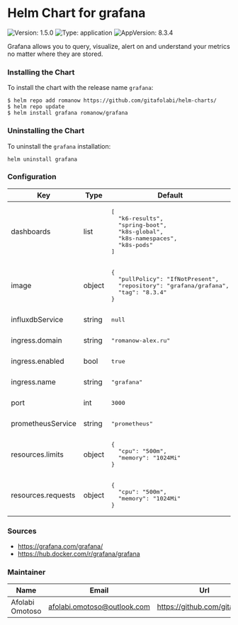 # Helm Chart for grafana

![Version: 1.5.0](https://img.shields.io/badge/Version-1.5.0-informational?style=flat-square) ![Type: application](https://img.shields.io/badge/Type-application-informational?style=flat-square) ![AppVersion: 8.3.4](https://img.shields.io/badge/AppVersion-8.3.4-informational?style=flat-square)

Grafana allows you to query, visualize, alert on and understand your metrics no matter where they are stored.

### Installing the Chart

To install the chart with the release name `grafana`:

```shell
$ helm repo add romanow https://github.com/gitafolabi/helm-charts/
$ helm repo update
$ helm install grafana romanow/grafana
```

### Uninstalling the Chart

To uninstall the `grafana` installation:

```shell
helm uninstall grafana
```

### Configuration

<table>
	<thead>
		<th>Key</th>
		<th>Type</th>
		<th>Default</th>
		<th>Description</th>
	</thead>
	<tbody>
		<tr>
			<td>dashboards</td>
			<td>list</td>
			<td><pre lang="json">
[
  "k6-results",
  "spring-boot",
  "k8s-global",
  "k8s-namespaces",
  "k8s-pods"
]
</pre>
</td>
			<td>Preloaded dashboards</td>
		</tr>
		<tr>
			<td>image</td>
			<td>object</td>
			<td><pre lang="json">
{
  "pullPolicy": "IfNotPresent",
  "repository": "grafana/grafana",
  "tag": "8.3.4"
}
</pre>
</td>
			<td>Image name and version</td>
		</tr>
		<tr>
			<td>influxdbService</td>
			<td>string</td>
			<td><pre lang="json">
null
</pre>
</td>
			<td>InfluxDB service</td>
		</tr>
		<tr>
			<td>ingress.domain</td>
			<td>string</td>
			<td><pre lang="json">
"romanow-alex.ru"
</pre>
</td>
			<td>Domain</td>
		</tr>
		<tr>
			<td>ingress.enabled</td>
			<td>bool</td>
			<td><pre lang="json">
true
</pre>
</td>
			<td>Enable ingress</td>
		</tr>
		<tr>
			<td>ingress.name</td>
			<td>string</td>
			<td><pre lang="json">
"grafana"
</pre>
</td>
			<td>Ingress name</td>
		</tr>
		<tr>
			<td>port</td>
			<td>int</td>
			<td><pre lang="json">
3000
</pre>
</td>
			<td>Grafana port</td>
		</tr>
		<tr>
			<td>prometheusService</td>
			<td>string</td>
			<td><pre lang="json">
"prometheus"
</pre>
</td>
			<td>Prometheus service</td>
		</tr>
		<tr>
			<td>resources.limits</td>
			<td>object</td>
			<td><pre lang="json">
{
  "cpu": "500m",
  "memory": "1024Mi"
}
</pre>
</td>
			<td>Limited resources</td>
		</tr>
		<tr>
			<td>resources.requests</td>
			<td>object</td>
			<td><pre lang="json">
{
  "cpu": "500m",
  "memory": "1024Mi"
}
</pre>
</td>
			<td>Requested resources</td>
		</tr>
	</tbody>
</table>

### Sources

* <https://grafana.com/grafana/>
* <https://hub.docker.com/r/grafana/grafana>

### Maintainer

| Name | Email | Url |
| ---- | ------ | --- |
| Afolabi Omotoso | <afolabi.omotoso@outlook.com> | <https://github.com/gitafolabi> |
